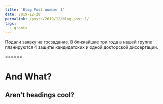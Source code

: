 ```yaml
---
title: 'Blog Post number 1'
date: 2019-12-28
permalink: /posts/2019/12/blog-post-1/
tags:
  - grants
---
```


Подали заявку на госзадание. В ближайшие три года в нашей группе планируются 4 защиты кандидатских и одной докторской диссертации.

======

And What?
======

Aren't headings cool?
------